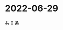 # 2022-06-29

共 0 条

<!-- BEGIN WEIBO -->
<!-- 最后更新时间 Wed Jun 29 2022 14:06:39 GMT+0800 (China Standard Time) -->

<!-- END WEIBO -->
